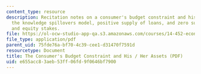 ```yaml
---
content_type: resource
description: Recitation notes on a consumer's budget constraint and his/her assets,
  the knowledge spillovers model, positive supply of loans, and zero supply of loans
  and equity stakes.
file: https://ol-ocw-studio-app-qa.s3.amazonaws.com/courses/14-452-economic-growth-fall-2016/e655acc83aeb53ff06fd9f0646bf7900_MIT14_452F16_rec_consumer.pdf
file_type: application/pdf
parent_uid: 75fde76a-bf70-4c39-cee1-d31470f7591d
resourcetype: Document
title: The Consumer's Budget Constraint and His / Her Assets (PDF)
uid: e655acc8-3aeb-53ff-06fd-9f0646bf7900
---
```

